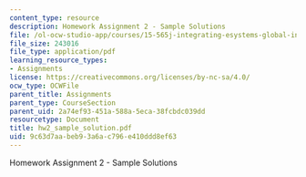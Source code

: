 ```yaml
---
content_type: resource
description: Homework Assignment 2 - Sample Solutions
file: /ol-ocw-studio-app/courses/15-565j-integrating-esystems-global-information-systems-spring-2002/9c63d7aabeb93a6ac796e410ddd8ef63_hw2_sample_solution.pdf
file_size: 243016
file_type: application/pdf
learning_resource_types:
- Assignments
license: https://creativecommons.org/licenses/by-nc-sa/4.0/
ocw_type: OCWFile
parent_title: Assignments
parent_type: CourseSection
parent_uid: 2a74ef93-451a-588a-5eca-38fcbdc039dd
resourcetype: Document
title: hw2_sample_solution.pdf
uid: 9c63d7aa-beb9-3a6a-c796-e410ddd8ef63
---
```

Homework Assignment 2 - Sample Solutions